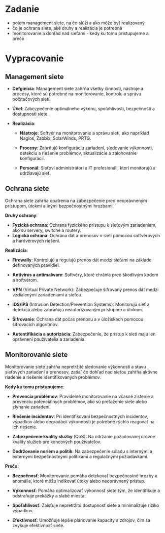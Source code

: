 # Zadanie

- pojem management siete, na čo slúži a ako môže byť realizovaný
- čo je ochrana siete, aké druhy a realizácia je potrebná
- monitorovanie a dohľad nad sieťami - kedy ku tomu pristupujeme a prečo

# Vypracovanie

## Management siete

- **Defginícia**: Management siete zahŕňa všetky činnosti, nástroje a procesy, ktoré sú potrebné na monitorovanie, kontrolu a správu počítačových sietí.

- **Účel**: Zabezpečenie optimálneho výkonu, spoľahlivosti, bezpečnosti a dostupnosti siete.
- **Realizácia**:

  - **Nástroje**: Softvér na monitorovanie a správu sietí, ako napríklad Nagios, Zabbix, SolarWinds, PRTG.

  - **Procesy**: Zahrňujú konfiguráciu zariadení, sledovanie výkonnosti, detekciu a riešenie problémov, aktualizácie a zálohovanie konfigurácií.
  - **Personál**: Sieťoví administrátori a IT profesionáli, ktorí monitorujú a udržiavajú sieť.

## Ochrana siete

Ochrana siete zahŕňa opatrenia na zabezpečenie pred neoprávneným prístupom, útokmi a inými bezpečnostnými hrozbami.

**Druhy ochrany**:

- **Fyzická ochrana**: Ochrana fyzického prístupu k sieťovým zariadeniam, ako sú servery, switche a routery.
- **Logická ochrana**: Ochrana dát a prenosov v sieti pomocou softvérových a hardvérových riešení.

**Realizácia**:

- **Firewally**: Kontrolujú a regulujú prenos dát medzi sieťami na základe definovaných pravidiel.

- **Antivírus a antimalware**: Softvéry, ktoré chránia pred škodlivým kódom a softvérom.
- **VPN** (Virtual Private Network): Zabezpečuje šifrovaný prenos dát medzi vzdialenými zariadeniami a sieťou.
- **IDS/IPS** (Intrusion Detection/Prevention Systems): Monitorujú sieť a detekujú alebo zabraňujú neautorizovaným prístupom a útokom.
- **Šifrovanie**: Ochrana dát počas prenosu a v úložiskách pomocou šifrovacích algoritmov.
- **Autentifikácia a autorizácia**: Zabezpečenie, že prístup k sieti majú len oprávnení používatelia a zariadenia.

## Monitorovanie siete

Monitorovanie siete zahŕňa nepretržité sledovanie výkonnosti a stavu sieťových zariadení a prenosov, zatiaľ čo dohľad nad sieťou zahŕňa aktívne riadenie a riešenie identifikovaných problémov.

**Kedy ku tomu pristupujeme**:

- **Prevencia problémov**: Pravidelné monitorovanie na včasné zistenie a prevenciu potenciálnych problémov, ako sú preťaženie siete alebo zlyhanie zariadení.

- **Riešenie incidentov**: Pri identifikovaní bezpečnostných incidentov, výpadkov alebo degradácií výkonnosti je potrebné rýchlo reagovať na ich riešenie.
- **Zabezpečenie kvality služby** (QoS): Na udržanie požadovanej úrovne kvality služieb pre koncových používateľov.
- **Dodržovanie noriem a politik**: Na zabezpečenie súladu s internými a externými bezpečnostnými politikami a regulačnými požiadavkami.

**Prečo**:

- **Bezpečnosť**: Monitorovanie pomáha detekovať bezpečnostné hrozby a anomálie, ktoré môžu indikovať útoky alebo neoprávnený prístup.

- **Výkonnosť**: Pomáha optimalizovať výkonnosť siete tým, že identifikuje a odstraňuje prekážky a slabé miesta.
- **Spoľahlivosť**: Zaisťuje nepretržitú dostupnosť siete a minimalizuje riziko výpadkov.
- **Efektívnosť**: Umožňuje lepšie plánovanie kapacity a zdrojov, čím sa zvyšuje efektívnosť siete.
